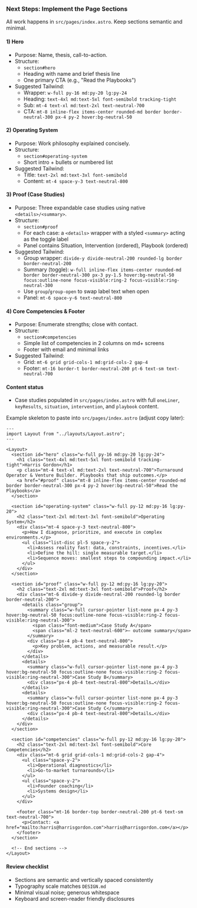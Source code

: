 ### Next Steps: Implement the Page Sections

All work happens in `src/pages/index.astro`. Keep sections semantic and minimal.

#### 1) Hero
- Purpose: Name, thesis, call-to-action.
- Structure:
  - `section#hero`
  - Heading with name and brief thesis line
  - One primary CTA (e.g., "Read the Playbooks")
- Suggested Tailwind:
  - Wrapper: `w-full py-16 md:py-20 lg:py-24`
  - Heading: `text-4xl md:text-5xl font-semibold tracking-tight`
  - Sub: `mt-4 text-xl md:text-2xl text-neutral-700`
  - CTA: `mt-8 inline-flex items-center rounded-md border border-neutral-300 px-4 py-2 hover:bg-neutral-50`

#### 2) Operating System
- Purpose: Work philosophy explained concisely.
- Structure:
  - `section#operating-system`
  - Short intro + bullets or numbered list
- Suggested Tailwind:
  - Title: `text-2xl md:text-3xl font-semibold`
  - Content: `mt-4 space-y-3 text-neutral-800`

#### 3) Proof (Case Studies)
- Purpose: Three expandable case studies using native `<details>/<summary>`.
- Structure:
  - `section#proof`
  - For each case: a `<details>` wrapper with a styled `<summary>` acting as the toggle label
  - Panel contains Situation, Intervention (ordered), Playbook (ordered)
- Suggested Tailwind:
  - Group wrapper: `divide-y divide-neutral-200 rounded-lg border border-neutral-200`
  - Summary (toggle): `w-full inline-flex items-center rounded-md border border-neutral-300 px-3 py-1.5 hover:bg-neutral-50 focus:outline-none focus-visible:ring-2 focus-visible:ring-neutral-300`
  - Use `group`/`group-open` to swap label text when open
  - Panel: `mt-6 space-y-6 text-neutral-800`

#### 4) Core Competencies & Footer
- Purpose: Enumerate strengths; close with contact.
- Structure:
  - `section#competencies`
  - Simple list of competencies in 2 columns on md+ screens
  - Footer with email and minimal links
- Suggested Tailwind:
  - Grid: `mt-6 grid grid-cols-1 md:grid-cols-2 gap-4`
  - Footer: `mt-16 border-t border-neutral-200 pt-6 text-sm text-neutral-700`

#### Content status
- Case studies populated in `src/pages/index.astro` with full `oneLiner`, `keyResults`, `situation`, `intervention`, and `playbook` content.

Example skeleton to paste into `src/pages/index.astro` (adjust copy later):

```astro
---
import Layout from "../layouts/Layout.astro";
---

<Layout>
  <section id="hero" class="w-full py-16 md:py-20 lg:py-24">
    <h1 class="text-4xl md:text-5xl font-semibold tracking-tight">Harris Gordon</h1>
    <p class="mt-4 text-xl md:text-2xl text-neutral-700">Turnaround Operator & Venture Builder. Playbooks that ship outcomes.</p>
    <a href="#proof" class="mt-8 inline-flex items-center rounded-md border border-neutral-300 px-4 py-2 hover:bg-neutral-50">Read the Playbooks</a>
  </section>

  <section id="operating-system" class="w-full py-12 md:py-16 lg:py-20">
    <h2 class="text-2xl md:text-3xl font-semibold">Operating System</h2>
    <div class="mt-4 space-y-3 text-neutral-800">
      <p>How I diagnose, prioritize, and execute in complex environments.</p>
      <ul class="list-disc pl-5 space-y-2">
        <li>Assess reality fast: data, constraints, incentives.</li>
        <li>Define the hill: single measurable target.</li>
        <li>Sequence moves: smallest steps to compounding impact.</li>
      </ul>
    </div>
  </section>

  <section id="proof" class="w-full py-12 md:py-16 lg:py-20">
    <h2 class="text-2xl md:text-3xl font-semibold">Proof</h2>
    <div class="mt-6 divide-y divide-neutral-200 rounded-lg border border-neutral-200">
      <details class="group">
        <summary class="w-full cursor-pointer list-none px-4 py-3 hover:bg-neutral-50 focus:outline-none focus-visible:ring-2 focus-visible:ring-neutral-300">
          <span class="font-medium">Case Study A</span>
          <span class="ml-2 text-neutral-600">— outcome summary</span>
        </summary>
        <div class="px-4 pb-4 text-neutral-800">
          <p>Key problem, actions, and measurable result.</p>
        </div>
      </details>
      <details>
        <summary class="w-full cursor-pointer list-none px-4 py-3 hover:bg-neutral-50 focus:outline-none focus-visible:ring-2 focus-visible:ring-neutral-300">Case Study B</summary>
        <div class="px-4 pb-4 text-neutral-800">Details…</div>
      </details>
      <details>
        <summary class="w-full cursor-pointer list-none px-4 py-3 hover:bg-neutral-50 focus:outline-none focus-visible:ring-2 focus-visible:ring-neutral-300">Case Study C</summary>
        <div class="px-4 pb-4 text-neutral-800">Details…</div>
      </details>
    </div>
  </section>

  <section id="competencies" class="w-full py-12 md:py-16 lg:py-20">
    <h2 class="text-2xl md:text-3xl font-semibold">Core Competencies</h2>
    <div class="mt-6 grid grid-cols-1 md:grid-cols-2 gap-4">
      <ul class="space-y-2">
        <li>Operational diagnostics</li>
        <li>Go-to-market turnarounds</li>
      </ul>
      <ul class="space-y-2">
        <li>Founder coaching</li>
        <li>Systems design</li>
      </ul>
    </div>

    <footer class="mt-16 border-top border-neutral-200 pt-6 text-sm text-neutral-700">
      <p>Contact: <a href="mailto:harris@harrisgordon.com">harris@harrisgordon.com</a></p>
    </footer>
  </section>

  <!-- End sections -->
</Layout>
```

#### Review checklist
- Sections are semantic and vertically spaced consistently
- Typography scale matches `DESIGN.md`
- Minimal visual noise; generous whitespace
- Keyboard and screen-reader friendly disclosures


